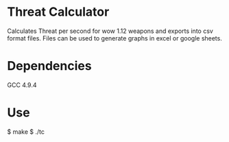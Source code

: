 # Threat Calculator
Calculates Threat per second for wow 1.12 weapons and exports into csv format files. Files can be used to generate graphs in excel or google sheets. 

# Dependencies
GCC 4.9.4

# Use
$ make
$ ./tc